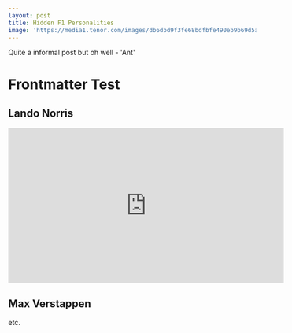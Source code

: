 ```yaml
---
layout: post
title: Hidden F1 Personalities
image: 'https://media1.tenor.com/images/db6dbd9f3fe68bdfbfe490eb9b69d5a4/tenor.gif?itemid=11061381'
---
```

Quite a informal post but oh well - 'Ant'

# Frontmatter Test

## Lando Norris

<iframe width="560" height="315" src="https://www.youtube.com/embed/UmL3x_-n36I?controls=0" frameborder="0" allow="accelerometer; autoplay; encrypted-media; gyroscope; picture-in-picture" allowfullscreen></iframe>

## Max Verstappen

etc.

